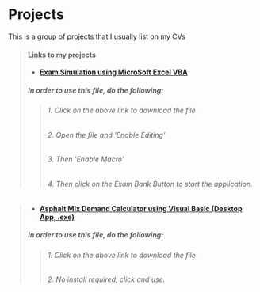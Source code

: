 # Projects
This is a group of projects that I usually list on my CVs


> #### Links to my projects
> - **[Exam Simulation using MicroSoft Excel VBA](https://drive.google.com/file/d/1-AJ55rlLztVs65SNAqcLCw_jnkT-9C1K/view?usp=sharing)**
> ##### In order to use this file, do the following:
> > ###### 1. Click on the above link to download the file
> > ###### 2. Open the file and 'Enable Editing'
> >###### 3. Then 'Enable Macro'
> >###### 4. Then click on the Exam Bank Button to start the application.


> >######
> >######
> >######




> #### 
> - **[Asphalt Mix Demand Calculator using Visual Basic (Desktop App, .exe)](https://drive.google.com/file/d/1-OwSF6pr06fE2KBB5rGyx0BXebq04puW/view?usp=sharing)**
> ##### In order to use this file, do the following:
> > ###### 1. Click on the above link to download the file
> > ###### 2. No install required, click and use.

<!-- 
> - **[ReactJS Apps](#)**
> - **[ReactNative Apps](https://google.com)**
> - **[Python](https://google.com)**
> - **[Data Analytics & Visualizations](https://google.com)**
> - **[MicroSoft Excel VBA](https://google.com)** -->


<!-- **[Exam Simulation using MicroSoft Excel VBA](https://drive.google.com/file/d/1-AJ55rlLztVs65SNAqcLCw_jnkT-9C1K/view?usp=sharing)** -->













